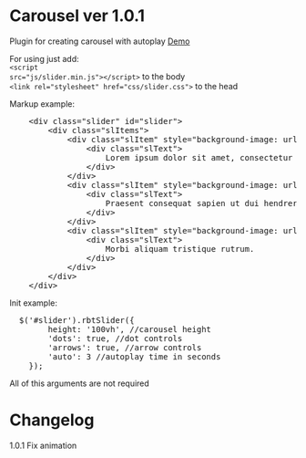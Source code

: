 # Carousel ver 1.0.1

Plugin for creating carousel with autoplay <a href="https://jsfiddle.net/Umkka/ttm6nka6/">Demo</a>

For using just add:
<br><code>&lt;script src="js/slider.min.js">&lt;/script></code> to the body
<br><code>&lt;link rel="stylesheet" href="css/slider.css"></code> to the head

Markup example:
<pre>
	&lt;div class="slider" id="slider">
		&lt;div class="slItems">
			&lt;div class="slItem" style="background-image: url('img/1.jpg');">
				&lt;div class="slText">
					Lorem ipsum dolor sit amet, consectetur adipiscing elit.
				&lt;/div>
			&lt;/div>
			&lt;div class="slItem" style="background-image: url('img/2.jpg');">
				&lt;div class="slText">
					Praesent consequat sapien ut dui hendrerit imperdiet.  
				&lt;/div>
			&lt;/div>
			&lt;div class="slItem" style="background-image: url('img/3.jpg');">
				&lt;div class="slText">
					Morbi aliquam tristique rutrum. 
				&lt;/div>
			&lt;/div>
		&lt;/div>
	&lt;/div>
</pre>

Init example:
<pre>
  $('#slider').rbtSlider({
		height: '100vh', //carousel height
		'dots': true, //dot controls
		'arrows': true, //arrow controls
		'auto': 3 //autoplay time in seconds
	});
</pre>

All of this arguments are not required

# Changelog

1.0.1 Fix animation
